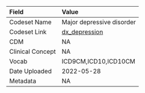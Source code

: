 |Field            |Value                     |
|:----------------|:-------------------------|
|Codeset Name     |Major depressive disorder |
|Codeset Link     |[dx_depression](https://github.com/PEDSnet/Variable-Dictionary/blob/main/conditions/dx_depression.csv)|
|CDM              |NA                        |
|Clinical Concept |NA                        |
|Vocab            |ICD9CM,ICD10,ICD10CM      |
|Date Uploaded    |2022-05-28                |
|Metadata         |NA                        |
